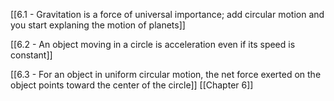 [[6.1 -  Gravitation is a force of universal importance; add circular motion and you start explaning the motion of planets]]

[[6.2 - An object moving in a circle is acceleration even if its speed is constant]]

[[6.3 - For an object in uniform circular motion, the net force exerted on the object points toward the center of the circle]]
[[Chapter 6]]